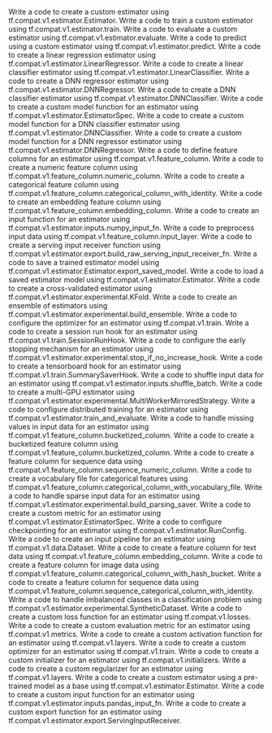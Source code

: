 Write a code to create a custom estimator using tf.compat.v1.estimator.Estimator.
Write a code to train a custom estimator using tf.compat.v1.estimator.train.
Write a code to evaluate a custom estimator using tf.compat.v1.estimator.evaluate.
Write a code to predict using a custom estimator using tf.compat.v1.estimator.predict.
Write a code to create a linear regression estimator using tf.compat.v1.estimator.LinearRegressor.
Write a code to create a linear classifier estimator using tf.compat.v1.estimator.LinearClassifier.
Write a code to create a DNN regressor estimator using tf.compat.v1.estimator.DNNRegressor.
Write a code to create a DNN classifier estimator using tf.compat.v1.estimator.DNNClassifier.
Write a code to create a custom model function for an estimator using tf.compat.v1.estimator.EstimatorSpec.
Write a code to create a custom model function for a DNN classifier estimator using tf.compat.v1.estimator.DNNClassifier.
Write a code to create a custom model function for a DNN regressor estimator using tf.compat.v1.estimator.DNNRegressor.
Write a code to define feature columns for an estimator using tf.compat.v1.feature_column.
Write a code to create a numeric feature column using tf.compat.v1.feature_column.numeric_column.
Write a code to create a categorical feature column using tf.compat.v1.feature_column.categorical_column_with_identity.
Write a code to create an embedding feature column using tf.compat.v1.feature_column.embedding_column.
Write a code to create an input function for an estimator using tf.compat.v1.estimator.inputs.numpy_input_fn.
Write a code to preprocess input data using tf.compat.v1.feature_column.input_layer.
Write a code to create a serving input receiver function using tf.compat.v1.estimator.export.build_raw_serving_input_receiver_fn.
Write a code to save a trained estimator model using tf.compat.v1.estimator.Estimator.export_saved_model.
Write a code to load a saved estimator model using tf.compat.v1.estimator.Estimator.
Write a code to create a cross-validated estimator using tf.compat.v1.estimator.experimental.KFold.
Write a code to create an ensemble of estimators using tf.compat.v1.estimator.experimental.build_ensemble.
Write a code to configure the optimizer for an estimator using tf.compat.v1.train.
Write a code to create a session run hook for an estimator using tf.compat.v1.train.SessionRunHook.
Write a code to configure the early stopping mechanism for an estimator using tf.compat.v1.estimator.experimental.stop_if_no_increase_hook.
Write a code to create a tensorboard hook for an estimator using tf.compat.v1.train.SummarySaverHook.
Write a code to shuffle input data for an estimator using tf.compat.v1.estimator.inputs.shuffle_batch.
Write a code to create a multi-GPU estimator using tf.compat.v1.estimator.experimental.MultiWorkerMirroredStrategy.
Write a code to configure distributed training for an estimator using tf.compat.v1.estimator.train_and_evaluate.
Write a code to handle missing values in input data for an estimator using tf.compat.v1.feature_column.bucketized_column.
Write a code to create a bucketized feature column using tf.compat.v1.feature_column.bucketized_column.
Write a code to create a feature column for sequence data using tf.compat.v1.feature_column.sequence_numeric_column.
Write a code to create a vocabulary file for categorical features using tf.compat.v1.feature_column.categorical_column_with_vocabulary_file.
Write a code to handle sparse input data for an estimator using tf.compat.v1.estimator.experimental.build_parsing_saver.
Write a code to create a custom metric for an estimator using tf.compat.v1.estimator.EstimatorSpec.
Write a code to configure checkpointing for an estimator using tf.compat.v1.estimator.RunConfig.
Write a code to create an input pipeline for an estimator using tf.compat.v1.data.Dataset.
Write a code to create a feature column for text data using tf.compat.v1.feature_column.embedding_column.
Write a code to create a feature column for image data using tf.compat.v1.feature_column.categorical_column_with_hash_bucket.
Write a code to create a feature column for sequence data using tf.compat.v1.feature_column.sequence_categorical_column_with_identity.
Write a code to handle imbalanced classes in a classification problem using tf.compat.v1.estimator.experimental.SyntheticDataset.
Write a code to create a custom loss function for an estimator using tf.compat.v1.losses.
Write a code to create a custom evaluation metric for an estimator using tf.compat.v1.metrics.
Write a code to create a custom activation function for an estimator using tf.compat.v1.layers.
Write a code to create a custom optimizer for an estimator using tf.compat.v1.train.
Write a code to create a custom initializer for an estimator using tf.compat.v1.initializers.
Write a code to create a custom regularizer for an estimator using tf.compat.v1.layers.
Write a code to create a custom estimator using a pre-trained model as a base using tf.compat.v1.estimator.Estimator.
Write a code to create a custom input function for an estimator using tf.compat.v1.estimator.inputs.pandas_input_fn.
Write a code to create a custom export function for an estimator using tf.compat.v1.estimator.export.ServingInputReceiver.